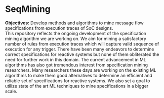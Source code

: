 # SeqMining

**Objectives:** Develop methods and algorithms to mine message flow specifications from execution traces of SoC designs. <br />
This repository reflects the ongoing development of the specification mining algorithm we are working on. We aim for mining a satisfactory number of rules from execution traces which will capture valid sequence of execution for any trigger. There have been many endeavors to determine correct specifications for reactive systems but none of them obliterated the need for further work in this domain. The current advancement in ML algorithms has also got tremendous interest from specification mining researchers. Many researchers these days are working on the existing ML algorithms to make them good alternatives to determine an efficient and reliable set of specifications for reactive systems. We also set a goal to utilize state of the art ML techniques to mine specifications in a bigger scale.   
